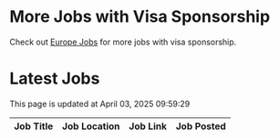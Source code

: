 # More Jobs with Visa Sponsorship

Check out [Europe Jobs](https://github.com/sureshparimi/europejobs#latest-jobs) for more jobs with visa sponsorship.

# Latest Jobs

This page is updated at April 03, 2025 09:59:29

| Job Title | Job Location | Job Link | Job Posted |
| --- | --- | --- | --- |
